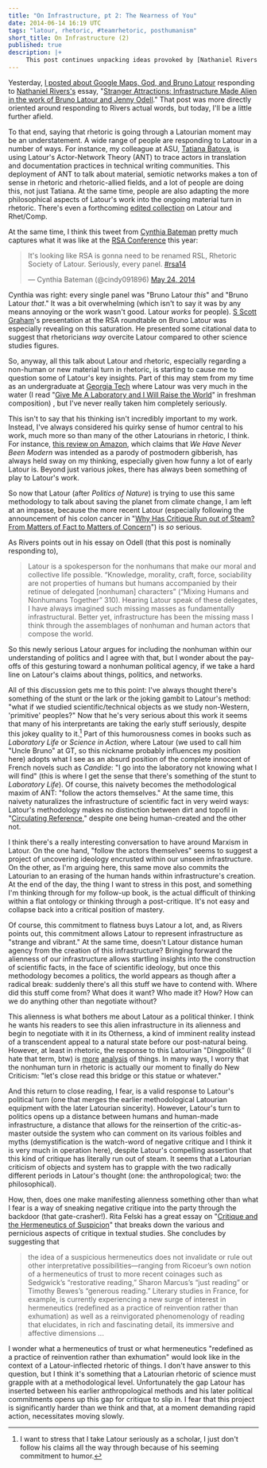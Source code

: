 ```yaml
---
title: "On Infrastructure, pt 2: The Nearness of You"
date: 2014-06-14 16:19 UTC
tags: "latour, rhetoric, #teamrhetoric, posthumanism"
short_title: On Infrastructure (2)
published: true
description: |+
     This post continues unpacking ideas provoked by [Nathaniel Rivers's](http://www.nathanielrivers.org/) essay, "[Stranger Attractions: Infrastructure Made Alien in the work of Bruno Latour and Jenny Odell](http://www.themediares.com/pages/artifacts/stranger-attractions.html)." In this one, I'm questioning something that's increasingly bothering me about Latour: that coupling his posthuman anthropology to his nonhuman politics opens up a distance from which to reanimate negative critique.
---
```


Yesterday, [I posted about Google Maps, God, and Bruno Latour]() responding to [Nathaniel Rivers's](http://www.nathanielrivers.org/) essay, "[Stranger Attractions: Infrastructure Made Alien in the work of Bruno Latour and Jenny Odell](http://www.themediares.com/pages/artifacts/stranger-attractions.html)." That post was more directly oriented around responding to Rivers actual words, but today, I'll be a little further afield.

To that end, saying that rhetoric is going through a Latourian moment may be an understatement. A wide range of people are responding to Latour in a number of ways. For instance, my colleague at ASU, [Tatiana Batova](http://tatianabatova.com/curriculum-vitae/), is using Latour's Actor-Network Theory (ANT) to trace actors in translation and documentation practices in technical writing communities. This deployment of ANT to talk about material, semiotic networks makes a ton of sense in rhetoric and rhetoric-allied fields, and a lot of people are doing this, not just Tatiana. At the same time, people are also adapting the more philosophical aspects of Latour's work into the ongoing material turn in rhetoric. There's even a forthcoming [edited collection](http://www.amazon.com/Thinking-Bruno-Latour-Rhetoric-Composition/dp/0809333937) on Latour and Rhet/Comp.

At the same time, I think this tweet from [Cynthia Bateman](http://obstinateobscurity.com/) pretty much captures what it was like at the [RSA Conference]((hhttp://associationdatabase.com/aws/RSA/pt/sp/conferences)) this year:

<blockquote class="twitter-tweet" lang="en"><p>It&#39;s looking like RSA is gonna need to be renamed RSL, Rhetoric Society of Latour. Seriously, every panel. <a href="https://twitter.com/search?q=%23rsa14&amp;src=hash">#rsa14</a></p>&mdash; Cynthia Bateman (@cindy091896) <a href="https://twitter.com/cindy091896/statuses/470292278544982016">May 24, 2014</a></blockquote>
<script async src="//platform.twitter.com/widgets.js" charset="utf-8"></script>

Cynthia was right: every single panel was "Bruno Latour *this*" and "Bruno Latour *that*." It was a bit overwhelming (which isn't to say it was by any means annoying or the work wasn't good. Latour *works* for people). [S Scott Graham](http://sscottgraham.com/)'s presentation at the RSA roundtable on Bruno Latour was especially revealing on this saturation. He presented some citational data to suggest that rhetoricians *way* overcite Latour compared to other science studies figures.

So, anyway, all this talk about Latour and rhetoric, especially regarding a non-human or new material turn in rhetoric, is starting to cause me to question some of Latour's key insights. Part of this may stem from my time as an undergraduate at [Georgia Tech](http://lmc.gatech.edu/) where Latour was very much in the water (I read "[Give Me A Laboratory and I Will Raise the World](http://www.bruno-latour.fr/sites/default/files/12-GIVE-ME-A-LAB-GB.pdf)" in freshman composition) , but I've never really taken him completely seriously. 

This isn't to say that his thinking isn't incredibly important to my work. Instead, I've always considered his quirky sense of humor central to his work, much more so than many of the other Latourians in rhetoric, I think. For instance, [this review on Amazon](http://www.amazon.com/review/RQ7VMPUP490PP/ref=cm_cr_pr_perm?ie=UTF8&ASIN=0674948394), which claims that *We Have Never Been Modern* was intended as a parody of postmodern gibberish, has always held sway on my thinking, especially given how funny a lot of early Latour is. Beyond just various jokes, there has always been something of play to Latour's work.

So now that Latour (after *Politics of Nature*) is trying to use this same methodology to talk about saving the planet from climate change, I am left at an impasse, because the more recent Latour (especially following the announcement of his colon cancer in "[Why Has Critique Run out of Steam? From Matters of Fact to Matters of Concern](http://www.bruno-latour.fr/sites/default/files/89-CRITICAL-INQUIRY-GB.pdf)") is *so* serious.

As Rivers points out in his essay on Odell (that this post is nominally responding to),

> Latour is a spokesperson for the nonhumans that make our moral and collective life possible. “Knowledge, morality, craft, force, sociability are not properties of humans but humans accompanied by their retinue of delegated [nonhuman] characters” (“Mixing Humans and Nonhumans Together” 310). Hearing Latour speak of these delegates, I have always imagined such missing masses as fundamentally infrastructural. Better yet, infrastructure has been the missing mass I think through the assemblages of nonhuman and human actors that compose the world.

So this newly serious Latour argues for including the nonhuman within our understanding of politics and I agree with that, but I wonder about the pay-offs of this gesturing toward a nonhuman political agency, if we take a hard line on Latour's claims about things, politics, and networks.

All of this discussion gets me to this point: I've always thought there's something of the stunt or the lark or the joking gambit to Latour's method: "what if we studied scientific/technical objects as we study non-Western, 'primitive' peoples?" Now that he's very serious about this work it seems that many of his interpretants are taking the early stuff seriously, despite this jokey quality to it.[^1] Part of this humorousness comes in books such as *Laboratory Life* or *Science in Action*, where Latour (we used to call him "Uncle Bruno" at GT, so this nickname probably influences my position here) adopts what I see as an absurd position of the complete innocent of French novels such as *Candide*: "I go into the laboratory not knowing what I will find" (this is where I get the sense that there's something of the stunt to *Laboratory Life*). Of course, this naivety becomes the methodological maxim of ANT: "follow the actors themselves." At the same time, this naivety naturalizes the infrastructure of scientific fact in very weird ways: Latour's methodology makes no distinction between dirt and topofil in "[Circulating Reference](http://www.bruno-latour.fr/sites/default/files/downloads/53-PANDORA-TOPOFIL-pdf.pdf)," despite one being human-created and the other not.

I think there's a really interesting conversation to have around Marxism in Latour. On the one hand, "follow the actors themselves" seems to suggest a project of uncovering ideology encrusted within our unseen infrastructure. On the other, as I'm arguing here, this same move also commits the Latourian to an erasing of the human hands within infrastructure's creation. At the end of the day, the thing I want to stress in this post, and something I'm thinking through for my follow-up book, is the actual difficult of thinking within a flat ontology or thinking through a post-critique. It's not easy and collapse back into a critical position of mastery.

Of course, this commitment to flatness buys Latour a lot, and, as Rivers points out, this commitment allows Latour to represent infrastructure as "strange and vibrant." At the same time, doesn't Latour distance human agency from the creation of this infrastructure? Bringing forward the alienness of our infrastructure allows startling insights into the construction of scientific facts, in the face of scientific ideology, but once this methodology becomes a politics, the world appears as though after a radical break: suddenly there's all this stuff we have to contend with. Where did this stuff come from? What does it want? Who made it? How? How can we do anything other than negotiate without?

This alienness is what bothers me about Latour as a political thinker. I think he wants his readers to see this alien infrastructure in its alienness and begin to negotiate with it in its Otherness, a kind of imminent reality instead of a transcendent appeal to a natural state before our post-natural being. However, at least in rhetoric, the response to this Latourian "Dingpolitik" (I hate that term, btw) is [more](https://static.squarespace.com/static/50b4d1aee4b0214dc1f68c69/t/52979aebe4b09eb8018f2156/1385667307737/04_Carpenter's%20Workshop_FINAL.pdf) [analysis](http://static.squarespace.com/static/50b4d1aee4b0214dc1f68c69/t/53605d4ee4b0f06595c29087/1398824270993/15_Gale_Bridge_Ont(e)cology_OZone_Vol1.pdf) of things. In many ways, I worry that the nonhuman turn in rhetoric is actually our moment to finally do New Criticism: "let's close read this bridge or this statue or whatever."

And this return to close reading, I fear, is a valid response to Latour's political turn (one that merges the earlier methodological Latourian equipment with the later Latourian sincerity). However, Latour's turn to politics opens up a distance between humans and human-made infrastructure, a distance that allows for the reinsertion of the critic-as-master outside the system who can comment on its various foibles and myths (demystification is the watch-word of negative critique and I think it is very much in operation here), despite Latour's compelling assertion that this kind of critique has literally run out of steam. It seems that a Latourian criticism of objects and system has to grapple with the two radically different periods in Latour's thought (one: the anthropological; two: the philosophical).

How, then, does one make manifesting alienness something other than what I fear is a way of sneaking negative critique into the party through the backdoor (that gate-crasher!). Rita Felski has a great essay on "[Critique and the Hermeneutics of Suspicion](http://journal.media-culture.org.au/index.php/mcjournal/article/viewArticle/431)" that breaks down the various and pernicious aspects of critique in textual studies. She concludes by suggesting that

> the idea of a suspicious hermeneutics does not invalidate or rule out other interpretative possibilities—ranging from Ricoeur’s own notion of a hermeneutics of trust to more recent coinages such as Sedgwick’s “restorative reading,” Sharon Marcus’s “just reading” or Timothy Bewes’s “generous reading.” Literary studies in France, for example, is currently experiencing a new surge of interest in hermeneutics (redefined as a practice of reinvention rather than exhumation) as well as a reinvigorated phenomenology of reading that elucidates, in rich and fascinating detail, its immersive and affective dimensions ...

I wonder what a hermeneutics of trust or what hermeneutics "redefined as a practice of reinvention rather than exhumation" would look like in the context of a Latour-inflected rhetoric of things. I don't have answer to this question, but I think it's something that a Latourian rhetoric of science must grapple with at a methodological level. Unfortunately the gap Latour has inserted between his earlier anthropological methods and his later political commitments opens up this gap for critique to slip in. I fear that this project is significantly harder than we think and that, at a moment demanding rapid action, necessitates moving slowly.

[^1]: I want to stress that I take Latour seriously as a scholar, I just don't follow his claims all the way through because of his seeming commitment to humor.